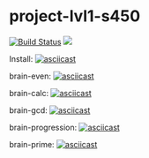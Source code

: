 # project-lvl1-s450
[![Build Status](https://travis-ci.org/78RUS/project-lvl1-s450.svg?branch=master)](https://travis-ci.org/78RUS/project-lvl1-s450)
<a href="https://codeclimate.com/github/78RUS/project-lvl1-s450/maintainability"><img src="https://api.codeclimate.com/v1/badges/8f2d4df272f27454659c/maintainability" /></a>

Install:
[![asciicast](https://asciinema.org/a/230948.svg)](https://asciinema.org/a/230948)

brain-even:
[![asciicast](https://asciinema.org/a/230950.svg)](https://asciinema.org/a/230950)

brain-calc:
[![asciicast](https://asciinema.org/a/aMMQ62TJllc7QXdUKRPVuJuNZ.svg)](https://asciinema.org/a/aMMQ62TJllc7QXdUKRPVuJuNZ)

brain-gcd:
[![asciicast](https://asciinema.org/a/230952.svg)](https://asciinema.org/a/230952)

brain-progression:
[![asciicast](https://asciinema.org/a/231201.svg)](https://asciinema.org/a/231201)

brain-prime:
[![asciicast](https://asciinema.org/a/231203.svg)](https://asciinema.org/a/231203)

